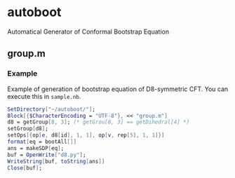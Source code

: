 # autoboot

Automatical Generator of Conformal Bootstrap Equation

## group.m

### Example

Example of generation of bootstrap equation of D8-symmetric CFT.
You can execute this in `sample.nb`.

```Mathematica
SetDirectory["~/autoboot/"];
Block[{$CharacterEncoding = "UTF-8"}, << "group.m"]
d8 = getGroup[8, 3]; (* getGrou[8, 3] == getDihedral[4] *)
setGroup[d8];
setOps[{op[e, d8[id], 1, 1], op[v, rep[5], 1, 1]}]
format[eq = bootAll[]]
ans = makeSDP[eq];
buf = OpenWrite["d8.py"];
WriteString[buf, toString[ans]]
Close[buf];
```
